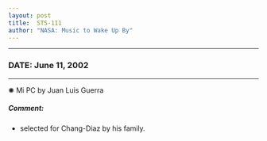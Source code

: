 ```yaml
---
layout: post
title:  STS-111
author: "NASA: Music to Wake Up By"
---
```


----
### DATE: June 11, 2002
----
✺ Mi PC by Juan Luis Guerra

##### Comment:
* selected for Chang-Diaz by his family.
